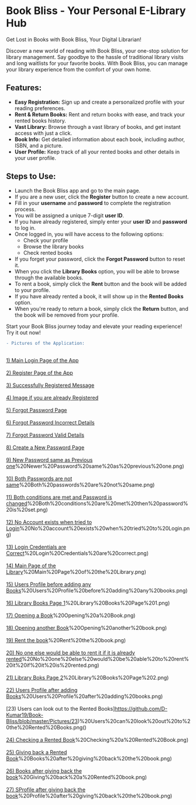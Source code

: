 # Book Bliss - Your Personal E-Library Hub
Get Lost in Books with Book Bliss, Your Digital Librarian!

Discover a new world of reading with Book Bliss, your one-stop solution for library management. Say goodbye to the hassle of traditional library visits and long waitlists for your favorite books. With Book Bliss, you can manage your library experience from the comfort of your own home.

## Features:
- **Easy Registration:** Sign up and create a personalized profile with your reading preferences.
- **Rent & Return Books:** Rent and return books with ease, and track your rented books history.
- **Vast Library:** Browse through a vast library of books, and get instant access with just a click.
- **Book Info:** Get detailed information about each book, including author, ISBN, and a picture.
- **User Profile:** Keep track of all your rented books and other details in your user profile.

## Steps to Use:
- Launch the Book Bliss app and go to the main page.
- If you are a new user, click the **Register** button to create a new account.
- Fill in your **username** and **password** to complete the registration process.
- You will be assigned a unique 7-digit **user ID**.
- If you have already registered, simply enter your **user ID** and **password** to log in.
- Once logged in, you will have access to the following options:
  - Check your profile
  - Browse the library books
  - Check rented books
- If you forget your password, click the **Forgot Password** button to reset it.
- When you click the **Library Books** option, you will be able to browse through the available books.
- To rent a book, simply click the **Rent** button and the book will be added to your profile.
- If you have already rented a book, it will show up in the **Rented Books** option.
- When you're ready to return a book, simply click the **Return** button, and the book will be removed from your profile.

Start your Book Bliss journey today and elevate your reading experience! Try it out now!

```diff
- Pictures of the Application:
```
<br> [1) Main Login Page of the App]((https://github.com/D-Kumar19/Book-Bliss/blob/master/Pictures/1)%20Main%20Login%20Page.png) </br>
<br> [2) Register Page of the App](https://github.com/D-Kumar19/Book-Bliss/blob/master/Pictures/2%20Register%20Page.png) </br>
<br> [3) Successfully Registered Message](https://github.com/D-Kumar19/Book-Bliss/blob/master/Pictures/3%20Successfully%20Registered.png) </br>
<br> [4) Image if you are already Registered](https://github.com/D-Kumar19/Book-Bliss/blob/master/Pictures/4%20Already%20Registered.png) </br>
<br> [5) Forgot Password Page](https://github.com/D-Kumar19/Book-Bliss/blob/master/Pictures/5%20Forgot%20Password%20Page.png) </br>
<br> [6) Forgot Password Incorrect Details](https://github.com/D-Kumar19/Book-Bliss/blob/master/Pictures/6%20Forgot%20Password%20Inccorect%20Details.png) </br>
<br> [7) Forgot Password Valid Details](https://github.com/D-Kumar19/Book-Bliss/blob/master/Pictures/7%20Forgot%20Password%20Valid%20Details.png) </br>
<br> [8) Create a New Password Page](https://github.com/D-Kumar19/Book-Bliss/blob/master/Pictures/8%20Create%20A%20New%20Password%20Page.png) </br>
<br> [9) New Password same as Previous one](https://github.com/D-Kumar19/Book-Bliss/blob/master/Pictures/9)%20Newer%20Password%20same%20as%20previous%20one.png) </br>
<br> [10) Both Passwords are not same](https://github.com/D-Kumar19/Book-Bliss/blob/master/Pictures/10)%20Both%20passwords%20are%20not%20same.png) </br>
<br> [11) Both conditions are met and Password is changed](https://github.com/D-Kumar19/Book-Bliss/blob/master/Pictures/11)%20Both%20conditions%20are%20met%20then%20password%20is%20set.png) </br>
<br> [12) No Account exists when tried to Login](https://github.com/D-Kumar19/Book-Bliss/blob/master/Pictures/12)%20No%20account%20exists%20when%20tried%20to%20Login.png) </br>
<br> [13) Login Credentials are Correct](https://github.com/D-Kumar19/Book-Bliss/blob/master/Pictures/13)%20Login%20Credentials%20are%20correct.png) </br>
<br> [14) Main Page of the Library](https://github.com/D-Kumar19/Book-Bliss/blob/master/Pictures/14)%20Main%20Page%20of%20the%20Library.png) </br>
<br> [15) Users Profile before adding any Books](https://github.com/D-Kumar19/Book-Bliss/blob/master/Pictures/15)%20Users%20Profile%20before%20adding%20any%20books.png) </br>
<br> [16) Library Books Page 1](https://github.com/D-Kumar19/Book-Bliss/blob/master/Pictures/16)%20Library%20Books%20Page%201.png) </br>
<br> [17) Opening a Book](https://github.com/D-Kumar19/Book-Bliss/blob/master/Pictures/17)%20Opening%20a%20Book.png) </br>
<br> [18) Opening another Book](https://github.com/D-Kumar19/Book-Bliss/blob/master/Pictures/18)%20Opening%20another%20book.png) </br>
<br> [19) Rent the book](https://github.com/D-Kumar19/Book-Bliss/blob/master/Pictures/19)%20Rent%20the%20book.png) </br>
<br> [20) No one else would be able to rent it if it is already rented](https://github.com/D-Kumar19/Book-Bliss/blob/master/Pictures/20)%20No%20one%20else%20would%20be%20able%20to%20rent%20it%20if%20it%20is%20rented.png) </br>
<br> [21) Library Boks Page 2](https://github.com/D-Kumar19/Book-Bliss/blob/master/Pictures/21)%20Library%20Books%20Page%202.png) </br>
<br> [22) Users Profile after adding Books](https://github.com/D-Kumar19/Book-Bliss/blob/master/Pictures/22)%20Users%20Profile%20after%20adding%20books.png) </br>
<br> [23) Users can look out to the Rented Books]https://github.com/D-Kumar19/Book-Bliss/blob/master/Pictures/23)%20Users%20can%20look%20out%20to%20the%20Rented%20Books.png() </br>
<br> [24) Checking a Rented Book](https://github.com/D-Kumar19/Book-Bliss/blob/master/Pictures/24)%20Checking%20a%20Rented%20Book.png) </br>
<br> [25) Giving back a Rented Book](https://github.com/D-Kumar19/Book-Bliss/blob/master/Pictures/25)%20Books%20after%20giving%20back%20the%20book.png) </br>
<br> [26) Books after giving back the book](https://github.com/D-Kumar19/Book-Bliss/blob/master/Pictures/25)%20Giving%20back%20a%20Rented%20book.png) </br>
<br> [27) SProfile after giving back the book](https://github.com/D-Kumar19/Book-Bliss/blob/master/Pictures/26)%20Profile%20after%20giving%20back%20the%20book.png) </br>

